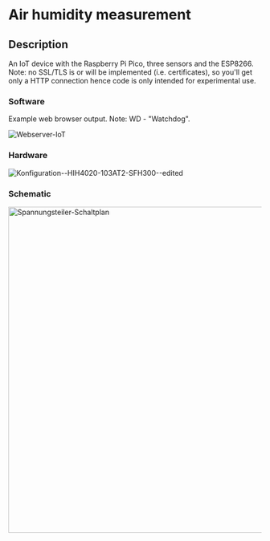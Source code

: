 # Air humidity measurement

## Description

An IoT device with the Raspberry Pi Pico, three sensors and the ESP8266. Note: no SSL/TLS is or will be implemented (i.e. certificates), so you'll get only a HTTP connection hence code is only intended for experimental use.

### Software

Example web browser output. Note: WD - "Watchdog".

![Webserver-IoT](https://github.com/Florian-Wilhelm/Raspberry-Pi/assets/77980708/fcef041a-d983-4783-be21-395024e1c47a)

### Hardware

![Konfiguration--HIH4020-103AT2-SFH300--edited](https://github.com/user-attachments/assets/aa5d2b48-5d35-4ad3-a9d1-a353af97cdb0)

### Schematic

<img width="830" height="650" alt="Spannungsteiler-Schaltplan" src="https://github.com/user-attachments/assets/aa6ac9ab-04dc-4d86-8dc0-d1ff8cd2da58" />
